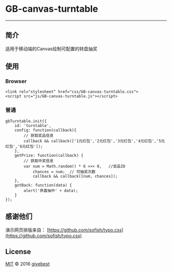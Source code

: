 # GB-canvas-turntable
----

## 简介

适用于移动端的Canvas绘制可配置的转盘抽奖
  

## 使用

### Browser
	
	<link rel="stylesheet" href="css/GB-canvas-turntable.css">
	<script src="js/GB-canvas-turntable.js"></script>


### 普通


	gbTurntable.init({
        id: 'turntable',
        config: function(callback){
            // 获取奖品信息
            callback && callback(['1元红包','2元红包','3元红包','4元红包','5元红包','6元红包']);    
        },
        getPrize: function(callback) {
            // 获取中奖信息
            var num = Math.random() * 6 >>> 0,   //奖品ID
                chances = num;  // 可抽奖次数
                callback && callback([num, chances]);   
        },
        gotBack: function(data) {
            alert('恭喜抽中' + data);
        }
    });







## 感谢他们

演示网页排版来自： [https://github.com/sofish/typo.css](https://github.com/sofish/typo.css)       



## License

[MIT](./LICENSE) © 2016 [givebest](https://github.com/givebest)

 
